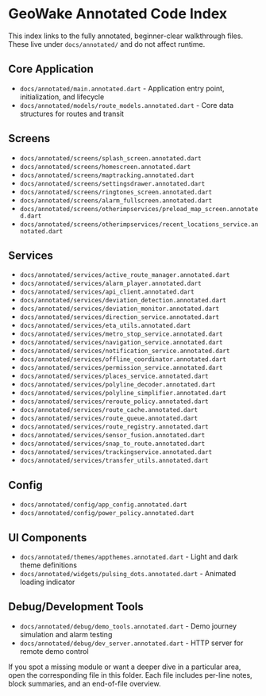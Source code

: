 # GeoWake Annotated Code Index

This index links to the fully annotated, beginner-clear walkthrough files. These live under `docs/annotated/` and do not affect runtime.

## Core Application
- `docs/annotated/main.annotated.dart` - Application entry point, initialization, and lifecycle
- `docs/annotated/models/route_models.annotated.dart` - Core data structures for routes and transit

## Screens
- `docs/annotated/screens/splash_screen.annotated.dart`
- `docs/annotated/screens/homescreen.annotated.dart`
- `docs/annotated/screens/maptracking.annotated.dart`
- `docs/annotated/screens/settingsdrawer.annotated.dart`
- `docs/annotated/screens/ringtones_screen.annotated.dart`
- `docs/annotated/screens/alarm_fullscreen.annotated.dart`
- `docs/annotated/screens/otherimpservices/preload_map_screen.annotated.dart`
- `docs/annotated/screens/otherimpservices/recent_locations_service.annotated.dart`

## Services
- `docs/annotated/services/active_route_manager.annotated.dart`
- `docs/annotated/services/alarm_player.annotated.dart`
- `docs/annotated/services/api_client.annotated.dart`
- `docs/annotated/services/deviation_detection.annotated.dart`
- `docs/annotated/services/deviation_monitor.annotated.dart`
- `docs/annotated/services/direction_service.annotated.dart`
- `docs/annotated/services/eta_utils.annotated.dart`
- `docs/annotated/services/metro_stop_service.annotated.dart`
- `docs/annotated/services/navigation_service.annotated.dart`
- `docs/annotated/services/notification_service.annotated.dart`
- `docs/annotated/services/offline_coordinator.annotated.dart`
- `docs/annotated/services/permission_service.annotated.dart`
- `docs/annotated/services/places_service.annotated.dart`
- `docs/annotated/services/polyline_decoder.annotated.dart`
- `docs/annotated/services/polyline_simplifier.annotated.dart`
- `docs/annotated/services/reroute_policy.annotated.dart`
- `docs/annotated/services/route_cache.annotated.dart`
- `docs/annotated/services/route_queue.annotated.dart`
- `docs/annotated/services/route_registry.annotated.dart`
- `docs/annotated/services/sensor_fusion.annotated.dart`
- `docs/annotated/services/snap_to_route.annotated.dart`
- `docs/annotated/services/trackingservice.annotated.dart`
- `docs/annotated/services/transfer_utils.annotated.dart`

## Config
- `docs/annotated/config/app_config.annotated.dart`
- `docs/annotated/config/power_policy.annotated.dart`

## UI Components
- `docs/annotated/themes/appthemes.annotated.dart` - Light and dark theme definitions
- `docs/annotated/widgets/pulsing_dots.annotated.dart` - Animated loading indicator

## Debug/Development Tools
- `docs/annotated/debug/demo_tools.annotated.dart` - Demo journey simulation and alarm testing
- `docs/annotated/debug/dev_server.annotated.dart` - HTTP server for remote demo control

If you spot a missing module or want a deeper dive in a particular area, open the corresponding file in this folder. Each file includes per-line notes, block summaries, and an end-of-file overview.
